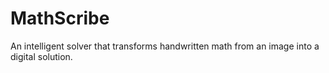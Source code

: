 # MathScribe
An intelligent solver that transforms handwritten math from an image into a digital solution.
